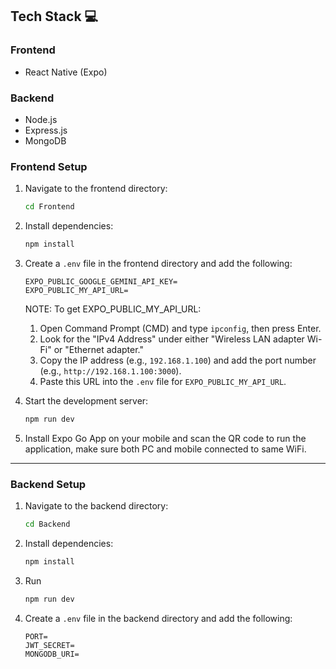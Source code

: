 ## Tech Stack 💻

### Frontend

- React Native (Expo)

### Backend

- Node.js
- Express.js
- MongoDB

### Frontend Setup

1. Navigate to the frontend directory:

   ```bash
   cd Frontend
   ```

2. Install dependencies:

   ```bash
   npm install
   ```

3. Create a `.env` file in the frontend directory and add the following:

   ```env
   EXPO_PUBLIC_GOOGLE_GEMINI_API_KEY=
   EXPO_PUBLIC_MY_API_URL=
   ```

   NOTE: To get EXPO_PUBLIC_MY_API_URL:

   1. Open Command Prompt (CMD) and type `ipconfig`, then press Enter.
   2. Look for the "IPv4 Address" under either "Wireless LAN adapter Wi-Fi" or "Ethernet adapter."
   3. Copy the IP address (e.g., `192.168.1.100`) and add the port number (e.g., `http://192.168.1.100:3000`).
   4. Paste this URL into the `.env` file for `EXPO_PUBLIC_MY_API_URL`.


4. Start the development server:

   ```bash
   npm run dev
   ```

5. Install Expo Go App on your mobile and scan the QR code to run the application, make sure both PC and mobile connected to same WiFi.

---

### Backend Setup

1. Navigate to the backend directory:

   ```bash
   cd Backend
   ```

2. Install dependencies:

   ```bash
   npm install
   ```
3. Run
    ```bash
   npm run dev
   ```
3. Create a `.env` file in the backend directory and add the following:
   ```env
   PORT=
   JWT_SECRET=
   MONGODB_URI=
   ```

